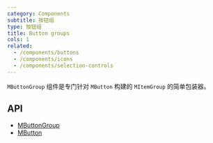 ```yaml
---
category: Components
subtitle: 按钮组
type: 按钮组
title: Button groups
cols: 1
related:
  - /components/buttons
  - /components/icons
  - /components/selection-controls
---
```


`MButtonGroup` 组件是专门针对 `MButton` 构建的 `MItemGroup` 的简单包装器。

## API

- [MButtonGroup](/api/MButtonGroup)
- [MButton](/api/MButton)